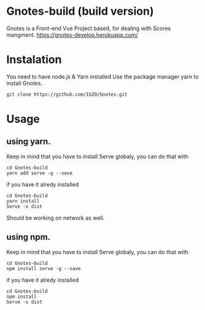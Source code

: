 # Gnotes-build (build version)
Gnotes is a Front-end Vue Project based, for dealing with Scores mangment. https://gnotes-develop.herokuapp.com/


# Instalation

You need to have node.js & Yarn installed
Use the package manager yarn to install Gnotes.

```bash
git clone https://github.com/IGZO/Gnotes.git
```

# Usage

## using yarn. 

Keep in mind that you have to install Serve globaly, you can do that with
```
cd Gnotes-build
yarn add serve -g --save
```
if you have it alredy installed
```
cd Gnotes-build
yarn install
Serve -s dist
```

Should be working on network as well.

## using npm. 

Keep in mind that you have to install Serve globaly, you can do that with
```
cd Gnotes-build
npm install serve -g --save
```
if you have it alredy installed
```
cd Gnotes-build
npm install
Serve -s dist
```
